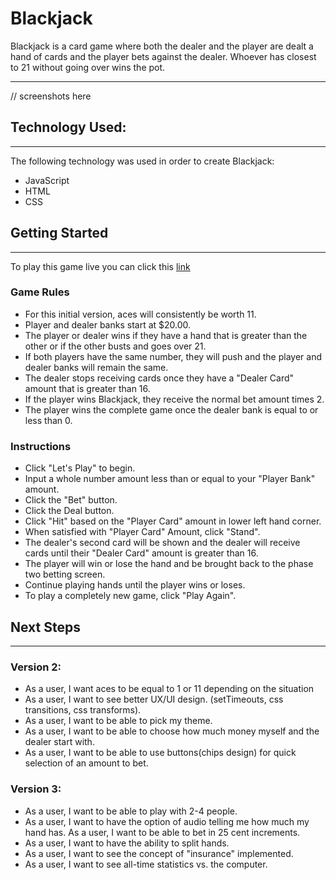 # Blackjack

Blackjack is a card game where both the dealer and the player are dealt a hand of cards and the player bets against the dealer. Whoever has closest to 21 without going over wins the pot.

---

// screenshots here

## Technology Used:

---

The following technology was used in order to create Blackjack:

- JavaScript
- HTML
- CSS

## Getting Started

---

To play this game live you can click this [link](https://paulseabrook.github.io/project-1/)

### Game Rules

- For this initial version, aces will consistently be worth 11.
- Player and dealer banks start at $20.00.
- The player or dealer wins if they have a hand that is greater than the other or if the other busts and goes over 21.
- If both players have the same number, they will push and the player and dealer banks will remain the same.
- The dealer stops receiving cards once they have a "Dealer Card" amount that is greater than 16.
- If the player wins Blackjack, they receive the normal bet amount times 2.
- The player wins the complete game once the dealer bank is equal to or less than 0.

### Instructions

- Click "Let's Play" to begin.
- Input a whole number amount less than or equal to your "Player Bank" amount.
- Click the "Bet" button.
- Click the Deal button.
- Click "Hit" based on the "Player Card" amount in lower left hand corner.
- When satisfied with "Player Card" Amount, click "Stand".
- The dealer's second card will be shown and the dealer will receive cards until their "Dealer Card" amount is greater than 16.
- The player will win or lose the hand and be brought back to the phase two betting screen.
- Continue playing hands until the player wins or loses.
- To play a completely new game, click "Play Again".

## Next Steps

---

### Version 2:

- As a user, I want aces to be equal to 1 or 11 depending on the situation
- As a user, I want to see better UX/UI design. (setTimeouts, css transitions, css transforms).
- As a user, I want to be able to pick my theme.
- As a user, I want to be able to choose how much money myself and the dealer start with.
- As a user, I want to be able to use buttons(chips design) for quick selection of an amount to bet.

### Version 3:

- As a user, I want to be able to play with 2-4 people.
- As a user, I want to have the option of audio telling me how much my hand has.
  As a user, I want to be able to bet in 25 cent increments.
- As a user, I want to have the ability to split hands.
- As a user, I want to see the concept of "insurance" implemented.
- As a user, I want to see all-time statistics vs. the computer.
